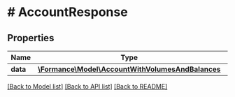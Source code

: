 # # AccountResponse

## Properties

Name | Type | Description | Notes
------------ | ------------- | ------------- | -------------
**data** | [**\Formance\Model\AccountWithVolumesAndBalances**](AccountWithVolumesAndBalances.md) |  |

[[Back to Model list]](../../README.md#models) [[Back to API list]](../../README.md#endpoints) [[Back to README]](../../README.md)
